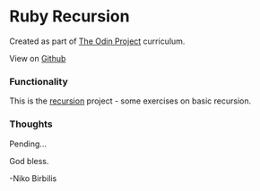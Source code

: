 # Ruby Recursion
Created as part of [The Odin Project](https://www.theodinproject.com) curriculum.

View on [Github](https://github.com/harmolipi/ruby-recursion)

### Functionality

This is the [recursion](https://www.theodinproject.com/courses/ruby-programming/lessons/recursion) project - some exercises on basic recursion.

### Thoughts

Pending...

God bless.

-Niko Birbilis